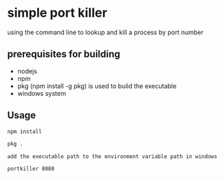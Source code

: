 # simple port killer
using the command line to lookup and kill a process by port number

## prerequisites for building
- nodejs
- npm
- pkg (npm install -g pkg) is used to build the executable
- windows system

## Usage
```bash
npm install
```

```bash
pkg .
```

```
add the executable path to the environment variable path in windows
```

```bash
portkiller 8080
```
